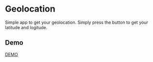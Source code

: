 # Geolocation

Simple app to get your geolocation. Simply press the button to get your latitude and logitude.

## Demo
[DEMO](http://codethejason.github.io/gci2015/geolocation/index.html)